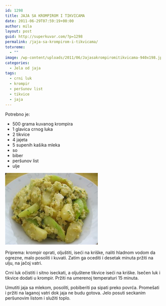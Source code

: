 ```yaml
---
id: 1298
title: JAJA SA KROMPIROM I TIKVICAMA
date: 2011-06-29T07:59:19+00:00
author: mila
layout: post
guid: http://superkuvar.com/?p=1298
permalink: /jaja-sa-krompirom-i-tikvicama/
totvreme:
  - ""
image: /wp-content/uploads/2011/06/Jajasakrompiromitikvicama-940x198.jpg
categories:
  - Jela od jaja
tags:
  - crni luk
  - krompir
  - peršunov list
  - tikvice
  - jaja
---
```

Potrebno je:

  * 500 grama kuvanog krompira
  * 1 glavica crnog luka
  * 2 tikvice
  * 4 jajeta
  * 5 supenih kašika mleka
  * so
  * biber
  * peršunov list
  * ulje

<img class="alignnone size-medium wp-image-3696" title="Jajasakrompiromitikvicama" src="/wp-content/uploads/2011/06/Jajasakrompiromitikvicama-e1342022583933-300x231.jpg" alt="" width="300" height="231" /> 

Priprema: krompir oprati, oljuštiti, iseći na kriške, naliti hladnom vodom da ogrezne, malo posoliti i kuvati. Zatim ga ocediti i desetak minuta pržiti na ulju, na jačoj vatri.

Crni luk očistiti i sitno iseckati, a oljuštene tikvice iseći na kriške. Isečen luk i tikvice dodati u krompir. Pržiti na umerenoj temperaturi 15 minuta.

Umutiti jaja sa mlekom, posoliti, pobiberiti pa sipati preko povrća. Promešati i pržiti na laganoj vatri dok jaja ne budu gotova. Jelo posuti seckanim peršunovim listom i služiti toplo.